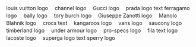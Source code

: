 louis  vuitton logo　
channel logo　
Gucci logo　
prada logo text
ferragamo logo　
bally logo　
tory burch logo　
Giuseppe Zanotti logo　
Manolo Blahnik logo　
crocs text　
kangaroos logo　
vans logo　
saucony logo　
timberland logo　
under armour logo　
pro-specs logo　
fila text logo
lacoste logo　
superga logo text
sperry logo
